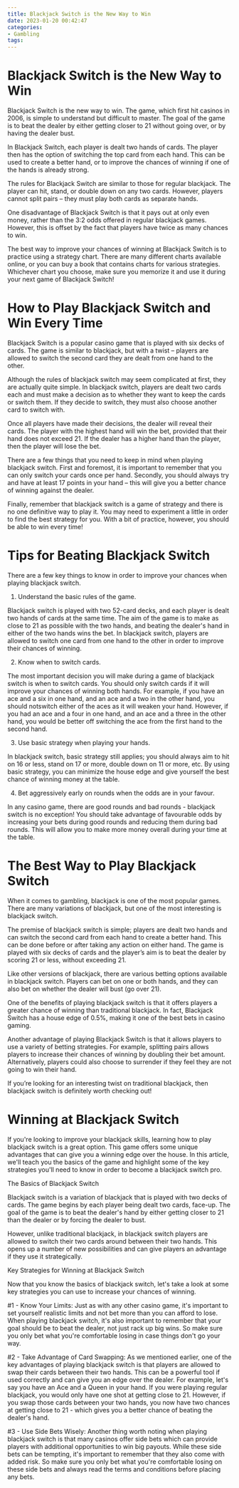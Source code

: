 ```yaml
---
title: Blackjack Switch is the New Way to Win
date: 2023-01-20 00:42:47
categories:
- Gambling
tags:
---
```



#  Blackjack Switch is the New Way to Win

Blackjack Switch is the new way to win. The game, which first hit casinos in 2006, is simple to understand but difficult to master. The goal of the game is to beat the dealer by either getting closer to 21 without going over, or by having the dealer bust.

In Blackjack Switch, each player is dealt two hands of cards. The player then has the option of switching the top card from each hand. This can be used to create a better hand, or to improve the chances of winning if one of the hands is already strong.

The rules for Blackjack Switch are similar to those for regular blackjack. The player can hit, stand, or double down on any two cards. However, players cannot split pairs – they must play both cards as separate hands.

One disadvantage of Blackjack Switch is that it pays out at only even money, rather than the 3:2 odds offered in regular blackjack games. However, this is offset by the fact that players have twice as many chances to win.

The best way to improve your chances of winning at Blackjack Switch is to practice using a strategy chart. There are many different charts available online, or you can buy a book that contains charts for various strategies. Whichever chart you choose, make sure you memorize it and use it during your next game of Blackjack Switch!

#  How to Play Blackjack Switch and Win Every Time

Blackjack Switch is a popular casino game that is played with six decks of cards. The game is similar to blackjack, but with a twist – players are allowed to switch the second card they are dealt from one hand to the other.

Although the rules of blackjack switch may seem complicated at first, they are actually quite simple. In blackjack switch, players are dealt two cards each and must make a decision as to whether they want to keep the cards or switch them. If they decide to switch, they must also choose another card to switch with.

Once all players have made their decisions, the dealer will reveal their cards. The player with the highest hand will win the bet, provided that their hand does not exceed 21. If the dealer has a higher hand than the player, then the player will lose the bet.

There are a few things that you need to keep in mind when playing blackjack switch. First and foremost, it is important to remember that you can only switch your cards once per hand. Secondly, you should always try and have at least 17 points in your hand – this will give you a better chance of winning against the dealer.

Finally, remember that blackjack switch is a game of strategy and there is no one definitive way to play it. You may need to experiment a little in order to find the best strategy for you. With a bit of practice, however, you should be able to win every time!

#  Tips for Beating Blackjack Switch 

There are a few key things to know in order to improve your chances when playing blackjack switch.

1. Understand the basic rules of the game.

Blackjack switch is played with two 52-card decks, and each player is dealt two hands of cards at the same time. The aim of the game is to make as close to 21 as possible with the two hands, and beating the dealer's hand in either of the two hands wins the bet. In blackjack switch, players are allowed to switch one card from one hand to the other in order to improve their chances of winning.

2. Know when to switch cards.

The most important decision you will make during a game of blackjack switch is when to switch cards. You should only switch cards if it will improve your chances of winning both hands. For example, if you have an ace and a six in one hand, and an ace and a two in the other hand, you should notswitch either of the aces as it will weaken your hand. However, if you had an ace and a four in one hand, and an ace and a three in the other hand, you would be better off switching the ace from the first hand to the second hand.

3. Use basic strategy when playing your hands.

In blackjack switch, basic strategy still applies; you should always aim to hit on 16 or less, stand on 17 or more, double down on 11 or more, etc. By using basic strategy, you can minimize the house edge and give yourself the best chance of winning money at the table.

4. Bet aggressively early on rounds when the odds are in your favour.

In any casino game, there are good rounds and bad rounds - blackjack switch is no exception! You should take advantage of favourable odds by increasing your bets during good rounds and reducing them during bad rounds. This will allow you to make more money overall during your time at the table.

#  The Best Way to Play Blackjack Switch 

When it comes to gambling, blackjack is one of the most popular games. There are many variations of blackjack, but one of the most interesting is blackjack switch.

The premise of blackjack switch is simple; players are dealt two hands and can switch the second card from each hand to create a better hand. This can be done before or after taking any action on either hand. The game is played with six decks of cards and the player’s aim is to beat the dealer by scoring 21 or less, without exceeding 21.

Like other versions of blackjack, there are various betting options available in blackjack switch. Players can bet on one or both hands, and they can also bet on whether the dealer will bust (go over 21).

One of the benefits of playing blackjack switch is that it offers players a greater chance of winning than traditional blackjack. In fact, Blackjack Switch has a house edge of 0.5%, making it one of the best bets in casino gaming. 

Another advantage of playing Blackjack Switch is that it allows players to use a variety of betting strategies. For example, splitting pairs allows players to increase their chances of winning by doubling their bet amount. Alternatively, players could also choose to surrender if they feel they are not going to win their hand. 

If you’re looking for an interesting twist on traditional blackjack, then blackjack switch is definitely worth checking out!

#  Winning at Blackjack Switch

If you're looking to improve your blackjack skills, learning how to play blackjack switch is a great option. This game offers some unique advantages that can give you a winning edge over the house. In this article, we'll teach you the basics of the game and highlight some of the key strategies you'll need to know in order to become a blackjack switch pro.

The Basics of Blackjack Switch

Blackjack switch is a variation of blackjack that is played with two decks of cards. The game begins by each player being dealt two cards, face-up. The goal of the game is to beat the dealer's hand by either getting closer to 21 than the dealer or by forcing the dealer to bust.

However, unlike traditional blackjack, in blackjack switch players are allowed to switch their two cards around between their two hands. This opens up a number of new possibilities and can give players an advantage if they use it strategically.

Key Strategies for Winning at Blackjack Switch

Now that you know the basics of blackjack switch, let's take a look at some key strategies you can use to increase your chances of winning.

#1 - Know Your Limits: Just as with any other casino game, it's important to set yourself realistic limits and not bet more than you can afford to lose. When playing blackjack switch, it's also important to remember that your goal should be to beat the dealer, not just rack up big wins. So make sure you only bet what you're comfortable losing in case things don't go your way.

#2 - Take Advantage of Card Swapping: As we mentioned earlier, one of the key advantages of playing blackjack switch is that players are allowed to swap their cards between their two hands. This can be a powerful tool if used correctly and can give you an edge over the dealer. For example, let's say you have an Ace and a Queen in your hand. If you were playing regular blackjack, you would only have one shot at getting close to 21. However, if you swap those cards between your two hands, you now have two chances at getting close to 21 - which gives you a better chance of beating the dealer's hand.

#3 - Use Side Bets Wisely: Another thing worth noting when playing blackjack switch is that many casinos offer side bets which can provide players with additional opportunities to win big payouts. While these side bets can be tempting, it's important to remember that they also come with added risk. So make sure you only bet what you're comfortable losing on these side bets and always read the terms and conditions before placing any bets.